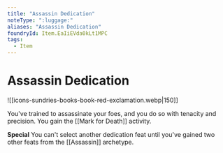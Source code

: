 ```yaml
---
title: "Assassin Dedication"
noteType: ":luggage:"
aliases: "Assassin Dedication"
foundryId: Item.EaIiEVda0kLt1MPC
tags:
  - Item
---
```


# Assassin Dedication
![[icons-sundries-books-book-red-exclamation.webp|150]]

You've trained to assassinate your foes, and you do so with tenacity and precision. You gain the [[Mark for Death]] activity.

**Special** You can't select another dedication feat until you've gained two other feats from the [[Assassin]] archetype.
